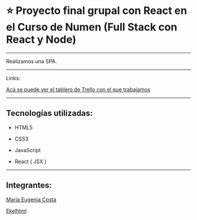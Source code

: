 # :star: Proyecto final grupal con React en el Curso de Numen (Full Stack con React y Node)

---

Realizamos una SPA.

---

Links:

[Acá se puede ver el tablero de Trello con el que trabajamos](https://trello.com/b/3g5jnbhr/proyecto-final-reactt)

---

## Tecnologías utilizadas:

- HTML5

- CSS3

- JavaScript

- React ( JSX ) 

---

## Integrantes:

[María Eugenia Costa](https://github.com/eugenia198)

[Ekelhtml](https://github.com/Ekelhtml)